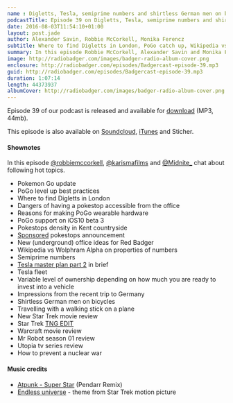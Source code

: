 ```yaml
---
name : Digletts, Tesla, semiprime numbers and shirtless German men on bicycles
podcastTitle: Episode 39 on Digletts, Tesla, semiprime numbers and shirtless German men on bicycles
date: 2016-08-03T11:54:10+01:00
layout: post.jade
author: Alexander Savin, Robbie McCorkell, Monika Ferencz
subtitle: Where to find Digletts in London, PoGo catch up, Wikipedia vs Wolphram Alpha, semiprime numbers, Tesla master plan part 2 review, Tesla fleet, recent trip to Germany, getting your walking stick pass the security in the airport, Star Trek movie review, Mr Robot, Warcraft the Movie, Utopia. More details and links with shownotes can be found on our site http://www.radiobadger.com
summary: In this episode Robbie McCorkell, Alexander Savin and Monika Ferencz talk about where to find Digletts in London, PoGo catch up, Wikipedia vs Wolphram Alpha, semiprime numbers, Tesla master plan part 2 review, Tesla fleet, recent trip to Germany, getting your walking stick pass the security in the airport, Star Trek movie review, Mr Robot, Warcraft the Movie, Utopia. More details and links with shownotes can be found on our site http://www.radiobadger.com This episode is once again recorded in a cozy shed next to the Old Street roundabout in London.
image: http://radiobadger.com/images/badger-radio-album-cover.png
enclosure: http://radiobadger.com/episodes/Badgercast-episode-39.mp3
guid: http://radiobadger.com/episodes/Badgercast-episode-39.mp3
duration: 1:07:14
length: 44373937
albumCover: http://radiobadger.com/images/badger-radio-album-cover.png
---
```


Episode 39 of our podcast is released and available for [download](http://radiobadger.com/episodes/Badgercast-episode-39.mp3) (MP3, 44mb).

This episode is also available on [Soundcloud](https://soundcloud.com/radiobadger/radio-badger-episode-39-pogo-startrek-tesla), [iTunes](https://itunes.apple.com/gb/podcast/radio-badger-tech-podcast/id918884643?mt=2) and Sticher.

#### Shownotes

In this episode [@robbiemccorkell](https://twitter.com/robbiemccorkell), [@karismafilms](https://twitter.com/karismafilms) and [@Midnite_](https://twitter.com/Midnite_) chat about following hot topics.

* Pokemon Go update
* PoGo level up best practices
* Where to find Digletts in London
* Dangers of having a pokestop accessible from the office
* Reasons for making PoGo wearable hardware
* PoGo support on iOS10 beta 3
* Pokestops density in Kent countryside
* [Sponsored](https://techcrunch.com/2016/07/21/pokemon-go-is-finally-available-in-japan/) pokestops announcement
* New (underground) office ideas for Red Badger
* Wikipedia vs Wolphram Alpha on properties of numbers
* Semiprime numbers
* [Tesla master plan part 2](https://www.tesla.com/blog/master-plan-part-deux) in brief
* Tesla fleet
* Variable level of ownership depending on how much you are ready to invest into a vehicle
* Impressions from the recent trip to Germany
* Shirtless German men on bicycles
* Travelling with a walking stick on a plane
* New Star Trek movie review
* Star Trek [TNG EDIT](https://www.youtube.com/watch?v=Ck-VIA1GUCY&index=2&list=PLDA7FEFFB0712779F)
* Warcraft movie review
* Mr Robot season 01 review
* Utopia tv series review
* How to prevent a nuclear war

#### Music credits

* [Atpunk - Super Star](https://soundcloud.com/pendarr/super-star-remix) (Pendarr Remix)
* [Endless universe](https://soundcloud.com/silentmb/endless-universe-theme-from) - theme from Star Trek motion picture
